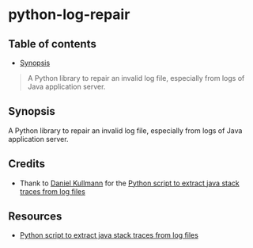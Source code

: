 # python-log-repair

## Table of contents

* [Synopsis](#synopsis)

> A Python library to repair an invalid log file, especially from logs of Java application server.

## Synopsis <a name="synopsis" />

A Python library to repair an invalid log file, especially from logs of Java application server.


## Credits

* Thank to [Daniel Kullmann](https://stackoverflow.com/users/85615/daniel-kullmann) for the [Python script to extract java stack traces from log files](https://stackoverflow.com/a/16146340)

## Resources

* [Python script to extract java stack traces from log files](https://stackoverflow.com/a/16146340)
